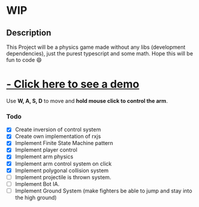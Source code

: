 # WIP

## Description
This Project will be a physics game made without any libs (development dependencies), just the purest typescript and some math. Hope this will be fun to code 😄

# [- Click here to see a demo](https://vitorfigm.github.io/Physics-simulation/)
Use **W, A, S, D** to move and **hold mouse click to control the arm**. 

### Todo
- [X] Create inversion of control system
- [X] Create own implementation of rxjs
- [X] Implement Finite State Machine pattern
- [X] Implement player control
- [X] Implement arm physics
- [X] Implement arm control system on click
- [X] Implement polygonal collision  system
- [ ] Implement projectile is thrown system.
- [ ] Implement Bot IA.
- [ ] Implement Ground System (make fighters be able to jump and stay into the high ground)
